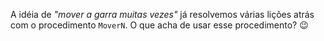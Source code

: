 A idéia de _"mover a garra muitas vezes"_ já resolvemos várias lições atrás com o procedimento `MoverN`. O que acha de usar esse procedimento? :wink: